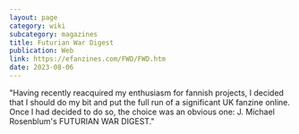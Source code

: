 ```yaml
---
layout: page
category: wiki
subcategory: magazines
title: Futurian War Digest
publication: Web
link: https://efanzines.com/FWD/FWD.htm
date: 2023-08-06
---
```


"Having recently reacquired my enthusiasm for fannish projects, I decided that I should do my bit and put the full run of a significant UK fanzine online. Once I had decided to do so, the choice was an obvious one: J. Michael Rosenblum's FUTURIAN WAR DIGEST."
